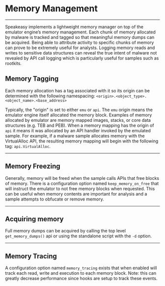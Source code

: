 # Memory Management
---
Speakeasy implements a lightweight memory manager on top of the emulator engine’s memory management. Each chunk of memory allocated by malware is tracked and tagged so that meaningful memory dumps can be acquired. Being able to attribute activity to specific chunks of memory can prove to be extremely useful for analysts. Logging memory reads and writes to sensitive data structures can reveal the true intent of malware not revealed by API call logging which is particularly useful for samples such as rootkits.

## Memory Tagging
Each memory allocation has a tag associated with it so its origin can be determined with the following namespacing:
`<origin>.<object_type>.<object_name>.<base_address>`

Typically, the "origin" is set to either `emu` or `api`. The `emu` origin means the emulator engine itself allocated the memory block. Examples of memory allocated by emulator are memory mapped images, stacks, or core data structures (e.g. TEB and PEB). When a memory mapping has the origin of `api` it means it was allocated by an API handler invoked by the emulated sample. For example, if a malware sample allocates memory with the VirtualAlloc API, the resulting memory mapping will begin with the following tag: `api.VirtualAlloc`.

---

## Memory Freezing
Generally, memory will be freed when the sample calls APIs that free blocks of memory. There is a configuration option named `keep_memory_on_free` that will instruct the emulator to not free memory blocks when requested. This can be useful when memory contents are important for analysis and a sample attempts to obfucate or remove memory.

---

## Acquiring memory
Full memory dumps can be acquired by calling the top level `get_memory_dumps()` api or using the standalone script with the `-d` option.

---

## Memory Tracing
A configuration option named `memory_tracing` exists that when enabled will track each read, write and execution to each memory block. Note: this can greatly decrease performance since hooks are setup to track these events. 


